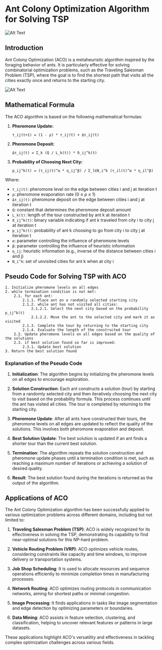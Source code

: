 # Ant Colony Optimization Algorithm for Solving TSP

![Alt Text](https://gitlab.com/aminse/swarm-intelligence/-/raw/main/images/ants.png)

## Introduction
Ant Colony Optimization (ACO) is a metaheuristic algorithm inspired by the foraging behavior of ants. It is particularly effective for solving combinatorial optimization problems, such as the Traveling Salesman Problem (TSP), where the goal is to find the shortest path that visits all the cities exactly once and returns to the starting city.

![Alt Text](https://upload.wikimedia.org/wikipedia/commons/8/8c/AntColony.gif)

## Mathematical Formula
The ACO algorithm is based on the following mathematical formulas:

1. **Pheromone Update:**
   ```
   τ_ij(t+1) = (1 - ρ) * τ_ij(t) + Δτ_ij(t)
   ```

2. **Pheromone Deposit:**
   ```
   Δτ_ij(t) = Σ_k (Q / L_k(t)) * δ_ij^k(t)
   ```

3. **Probability of Choosing Next City:**
   ```
   p_ij^k(t) = (τ_ij(t)^α * η_ij^β) / Σ_l∈N_i^k (τ_il(t)^α * η_il^β)
   ```

Where:
- `τ_ij(t)`: pheromone level on the edge between cities i and j at iteration t
- `ρ`: pheromone evaporation rate (0 ≤ ρ ≤ 1)
- `Δτ_ij(t)`: pheromone deposit on the edge between cities i and j at iteration t
- `Q`: constant that determines the pheromone deposit amount
- `L_k(t)`: length of the tour constructed by ant k at iteration t
- `δ_ij^k(t)`: binary variable indicating if ant k traveled from city i to city j at iteration t
- `p_ij^k(t)`: probability of ant k choosing to go from city i to city j at iteration t
- `α`: parameter controlling the influence of pheromone levels
- `β`: parameter controlling the influence of heuristic information
- `η_ij`: heuristic information (e.g., inverse of the distance between cities i and j)
- `N_i^k`: set of unvisited cities for ant k when at city i

## Pseudo Code for Solving TSP with ACO
```
1. Initialize pheromone levels on all edges
2. while termination condition is not met:
    2.1. for each ant:
        2.1.1. Place ant on a randomly selected starting city
        2.1.2. while ant has not visited all cities:
            2.1.2.1. Select the next city based on the probability p_ij^k(t)
            2.1.2.2. Move the ant to the selected city and mark it as visited
        2.1.3. Complete the tour by returning to the starting city
        2.1.4. Evaluate the length of the constructed tour
    2.2. Update pheromone levels on all edges based on the quality of the solutions
    2.3. if best solution found so far is improved:
        2.3.1. Update best solution
3. Return the best solution found
```

### Explanation of the Pseudo Code
1. **Initialization**: The algorithm begins by initializing the pheromone levels on all edges to encourage exploration.

2. **Solution Construction**: Each ant constructs a solution (tour) by starting from a randomly selected city and then iteratively choosing the next city to visit based on the probability formula. This process continues until the ant has visited all cities. The tour is completed by returning to the starting city.

3. **Pheromone Update**: After all ants have constructed their tours, the pheromone levels on all edges are updated to reflect the quality of the solutions. This involves both pheromone evaporation and deposit.

4. **Best Solution Update**: The best solution is updated if an ant finds a shorter tour than the current best solution.

5. **Termination**: The algorithm repeats the solution construction and pheromone update phases until a termination condition is met, such as reaching a maximum number of iterations or achieving a solution of desired quality.

6. **Result**: The best solution found during the iterations is returned as the output of the algorithm.

## Applications of ACO
The Ant Colony Optimization algorithm has been successfully applied to various optimization problems across different domains, including but not limited to:

1. **Traveling Salesman Problem (TSP)**: ACO is widely recognized for its effectiveness in solving the TSP, demonstrating its capability to find near-optimal solutions for this NP-hard problem.

2. **Vehicle Routing Problem (VRP)**: ACO optimizes vehicle routes, considering constraints like capacity and time windows, to improve delivery or transportation systems.

3. **Job Shop Scheduling**: It is used to allocate resources and sequence operations efficiently to minimize completion times in manufacturing processes.

4. **Network Routing**: ACO optimizes routing protocols in communication networks, aiming for shortest paths or minimal congestion.

5. **Image Processing**: It finds applications in tasks like image segmentation and edge detection by optimizing parameters or boundaries.

6. **Data Mining**: ACO assists in feature selection, clustering, and classification, helping to uncover relevant features or patterns in large datasets.

These applications highlight ACO's versatility and effectiveness in tackling complex optimization challenges across various fields.